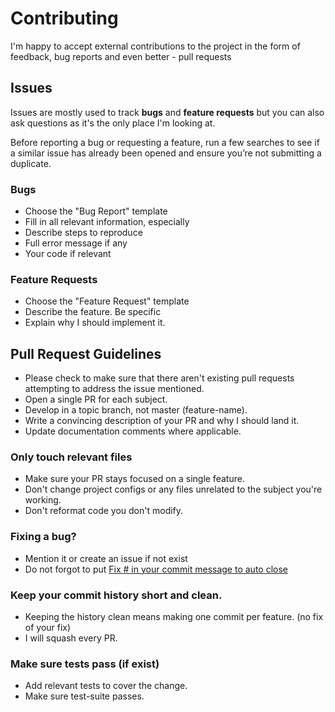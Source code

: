 
# Contributing

I'm happy to accept external contributions to the project in the form of feedback, 
bug reports and even better - pull requests

## Issues

Issues are mostly used to track **bugs** and **feature requests** but you can also 
ask questions as it's the only place I'm looking at.

Before reporting a bug or requesting a feature, run a few searches to
see if a similar issue has already been opened and ensure you’re not submitting
a duplicate.

### Bugs
* Choose the "Bug Report" template
* Fill in all relevant information, especially
* Describe steps to reproduce
* Full error message if any
* Your code if relevant

### Feature Requests
* Choose the "Feature Request" template
* Describe the feature. Be specific
* Explain why I should implement it.

## Pull Request Guidelines
* Please check to make sure that there aren't existing pull requests attempting to address the issue mentioned.
* Open a single PR for each subject.
* Develop in a topic branch, not master (feature-name).
* Write a convincing description of your PR and why I should land it.
* Update documentation comments where applicable.

### Only touch relevant files

* Make sure your PR stays focused on a single feature.
* Don't change project configs or any files unrelated to the subject you're working.
* Don't reformat code you don't modify.

### Fixing a bug?
* Mention it or create an issue if not exist
* Do not forgot to put [Fix # in your commit message to auto close](https://help.github.com/articles/closing-issues-via-commit-messages/)

### Keep your commit history short and clean.
* Keeping the history clean means making one commit per feature. (no fix of your fix)
* I will squash every PR.

### Make sure tests pass (if exist)
* Add relevant tests to cover the change.
* Make sure test-suite passes.

